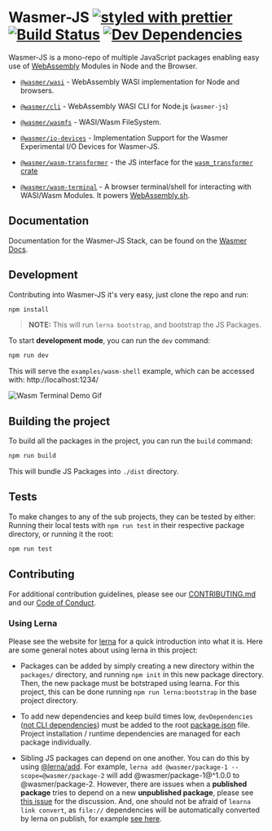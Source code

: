 # Wasmer-JS [![styled with prettier](https://img.shields.io/badge/styled_with-prettier-ff69b4.svg)](https://github.com/prettier/prettier) [![Build Status](https://dev.azure.com/wasmerio/wasmer-js/_apis/build/status/wasmerio.wasmer-js?branchName=master)](https://dev.azure.com/wasmerio/wasmer-js/_build/latest?definitionId=4&branchName=master) [![Dev Dependencies](https://david-dm.org/wasmerio/wasmer-js/dev-status.svg)](https://david-dm.org/wasmerio/wasmer-js?type=dev)

<!-- [![Greenkeeper badge](https://badges.greenkeeper.io/wasmerio/wasmer-js.svg)](https://greenkeeper.io/) -->
<!-- [![Coveralls](https://img.shields.io/coveralls/wasmerio/wasmer-js.svg)](https://coveralls.io/github/wasmerio/wasmer-js)  -->

Wasmer-JS is a mono-repo of multiple JavaScript packages enabling easy use of [WebAssembly](https://webassembly.org) Modules in Node and the Browser.

- [`@wasmer/wasi`](./packages/wasi) - WebAssembly WASI implementation for Node and browsers.

- [`@wasmer/cli`](./packages/cli) - WebAssembly WASI CLI for Node.js (`wasmer-js`)

- [`@wasmer/wasmfs`](./packages/wasmfs) - WASI/Wasm FileSystem.

- [`@wasmer/io-devices`](./packages/io-devices) - Implementation Support for the Wasmer Experimental I/O Devices for Wasmer-JS.

- [`@wasmer/wasm-transformer`](./packages/wasm-transformer) - the JS interface for the [`wasm_transformer` crate](./crates/wasm_transformer)

- [`@wasmer/wasm-terminal`](./packages/wasm-terminal) - A browser terminal/shell for interacting with WASI/Wasm Modules. It powers [WebAssembly.sh](https://webassembly.sh/).

## Documentation

Documentation for the Wasmer-JS Stack, can be found on the [Wasmer Docs](https://docs.wasmer.io/integrations/js/reference-api).

## Development

Contributing into Wasmer-JS it's very easy, just clone the repo and run:

```bash
npm install
```

> **NOTE:** This will run `lerna bootstrap`, and bootstrap the JS Packages.

To start **development mode**, you can run the `dev` command:

```bash
npm run dev
```

This will serve the `examples/wasm-shell` example, which can be accessed with: http://localhost:1234/

![Wasm Terminal Demo Gif](./packages/wasm-terminal/assets/wasm-terminal-demo.gif)

## Building the project

To build all the packages in the project, you can run the `build` command:

```bash
npm run build
```

This will bundle JS Packages into `./dist` directory.

## Tests

To make changes to any of the sub projects, they can be tested by either: Running their local tests with `npm run test` in their respective package directory, or running it the root:

```bash
npm run test
```

## Contributing

For additional contribution guidelines, please see our [CONTRIBUTING.md](./CONTRIBUTING.md) and our [Code of Conduct](./code-of-conduct.md).

### Using Lerna

Please see the website for [lerna](https://lerna.js.org/) for a quick introduction into what it is. Here are some general notes about using lerna in this project:

- Packages can be added by simply creating a new directory within the `packages/` directory, and running `npm init` in this new package directory. Then, the new package must be botstraped using learna. For this project, this can be done running `npm run lerna:bootstrap` in the base project directory.

- To add new dependencies and keep build times low, `devDependencies` ([not CLI dependencies](https://github.com/lerna/lerna/issues/1079#issuecomment-337660289)) must be added to the root [package.json](./package.json) file. Project installation / runtime dependencies are managed for each package individually.

- Sibling JS packages can depend on one another. You can do this by using [@lerna/add](https://github.com/lerna/lerna/pull/1069). For example, `lerna add @wasmer/package-1 --scope=@wasmer/package-2` will add @wasmer/package-1@^1.0.0 to @wasmer/package-2. However, there are issues when a **published package** tries to depend on a new **unpublished package**, please see [this issue](https://github.com/lerna/lerna/issues/2011) for the discussion. And, one should not be afraid of `learna link convert`, as `file://` dependencies will be automatically converted by lerna on publish, for example [see here](https://github.com/lerna/lerna/issues/1588#issue-352232646).
